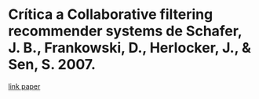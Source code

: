 # Crítica a Collaborative filtering recommender systems de Schafer, J. B., Frankowski, D., Herlocker, J., & Sen, S. 2007.

[link paper](https://citeseerx.ist.psu.edu/viewdoc/download?doi=10.1.1.130.4520&rep=rep1&type=pdf)
